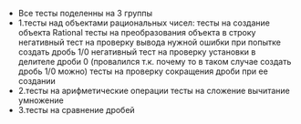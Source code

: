 * Все тесты поделенны на 3 группы 
* 1.тесты над объектами рациональных чисел:
тесты на создание объекта Rational
тесты на преобразования объекта в строку
негативный тест на проверку вывода нужной ошибки при попытке создать дробь 1/0
негативный тест на проверку установки в делителе дроби 0 (провалился т.к. почему то в таком случае создать дробь 1/0 можно)
тесты на проверку сокращения дроби при ее создании
* 2.тесты на арифметические операции 
тесты на сложение вычитание умножение
* 3.тесты на сравнение дробей
